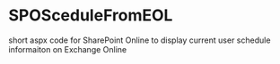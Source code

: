 # SPOSceduleFromEOL
short aspx code for SharePoint Online to display current user schedule informaiton on Exchange Online
